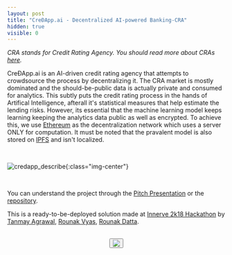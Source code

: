 ```yaml
---
layout: post
title: "CreÐApp.ai - Decentralized AI-powered Banking-CRA"
hidden: true
visible: 0
---
```


<i>CRA stands for Credit Rating Agency. You should read more about CRAs <a href="https://en.wikipedia.org/wiki/Credit_rating_agency">here</a>.</i>

CreÐApp.ai is an AI-driven credit rating agency that attempts to crowdsource the process by decentralizing it. The CRA market is mostly dominated and the should-be-public data is actually private and consumed for analytics. This subtly puts the credit rating process in the hands of Artifical Intelligence, afterall it's statistical measures that help estimate the lending risks. However, its essential that the machine learning model keeps learning keeping the analytics data public as well as encrypted. To achieve this, we use <a href="https://www.ethereum.org/">Ethereum</a> as the decentralization network which uses a server ONLY for computation. It must be noted that the pravalent model is also stored on <a href="https://ipfs.io/">IPFS</a> and isn't localized.

<br>

![credapp_describe](https://camo.githubusercontent.com/b7c584b0eb06143e09a61032bcdd890d03e1cb5c/68747470733a2f2f692e696d6775722e636f6d2f4e6d67495473522e706e67){:class="img-center"}

<br>

You can understand the project through the <a href="https://github.com/tanmay7270/CreDapp.ai/blob/master/Pitch.pdf">Pitch Presentation</a> or the <a href="https://github.com/tanmay7270/CreDapp.ai">repository</a>.

This is a ready-to-be-deployed solution made at <a href="https://innerve2k18.com/">Innerve 2k18 Hackathon</a> by <a href="https://github.com/tanmay7270">Tanmay Agrawal</a>, <a href="https://github.com/itsron717">Rounak Vyas</a>, <a href="https://github.com/rounakdatta">Rounak Datta</a>.

<br>
<center>
<button id="likeButton" onclick="likeItem()"><img src="https://cdn3.iconfinder.com/data/icons/jolly-icons-free/64/thumb-up_64.png"></button>
<div id="likeCount"></div>
</center>

<script type="text/javascript">

let postTitle = "credapp"

let myLocation = "";

function getLocationDetails() {
$.get("https://json.geoiplookup.io/", function (response) {
    myLocation = response;
});
}

function likeItem() {
  getLocationDetails();

  setTimeout(function(){

  var xhr = new XMLHttpRequest();
  xhr.withCredentials = false;
  
  xhr.addEventListener("readystatechange", function () {
    if (this.readyState === 4) {
      console.log(this.responseText);
      showLikes();
    }
  });
  
  xhr.open("POST", "https://rounakdatta.pythonanywhere.com/like/post/" + postTitle);
  xhr.setRequestHeader("content-type", "application/json");
  xhr.setRequestHeader('Access-Control-Allow-Origin', '*')
  xhr.setRequestHeader("Access-Control-Allow-Credentials", true);
  xhr.setRequestHeader("cache-control", "no-cache");
  xhr.setRequestHeader("postman-token", "6b90fa48-bca5-8464-df36-a229e6b15f2a");
  
  console.log(JSON.stringify(myLocation));
  xhr.send(JSON.stringify(myLocation));

  }, 1000);
}

function showLikes() {

	var data = null;
	
	var xhr = new XMLHttpRequest();
	xhr.withCredentials = false;
	
	xhr.addEventListener("readystatechange", function () {
	  if (this.readyState === 4) {
	    console.log(this.responseText);
	    //alert(this.responseText);
	    document.getElementById('likeCount').innerHTML = "<h4>" + String(this.responseText) + "</h4>";
	  }
	});
	
	xhr.open("GET", "https://rounakdatta.pythonanywhere.com/like/post/" + postTitle);
	xhr.setRequestHeader("cache-control", "no-cache");
	xhr.setRequestHeader('Access-Control-Allow-Origin', '*')
	xhr.setRequestHeader("Access-Control-Allow-Credentials", true);
	xhr.setRequestHeader("postman-token", "5e82f0d5-65e0-a89a-729b-10c6f90fffb9");
	
	xhr.send(data);

}

</script>

<script>
$( document ).ready(function() {
    showLikes();
});
</script>
